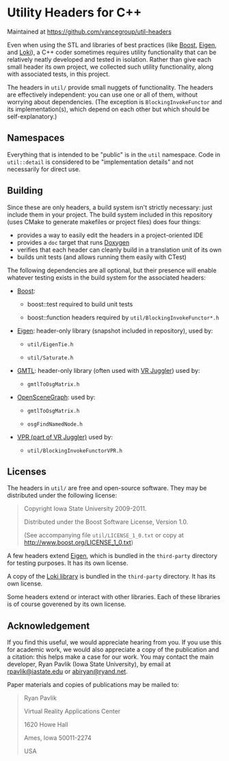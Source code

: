 Utility Headers for C++
=======================
Maintained at <https://github.com/vancegroup/util-headers>

Even when using the STL and libraries of best practices (like
[Boost][1], [Eigen][2], and [Loki][3]), a C++ coder sometimes requires
utility functionality that can be relatively neatly developed and tested
in isolation. Rather than give each small header its own project, we
collected such utility functionality, along with associated tests, in
this project.

The headers in `util/` provide small nuggets of functionality. The
headers are effectively independent: you can use one or all of them,
without worrying about dependencies. (The exception is
`BlockingInvokeFunctor` and its implementation(s), which depend
on each other but which should be self-explanatory.)

Namespaces
----------
Everything that is intended to be "public" is in the `util` namespace.
Code in `util::detail` is considered to be "implementation details" and
not necessarily for direct use.

Building
--------
Since these are only headers, a build system isn't strictly necessary:
just include them in your project. The build system included in this
repository (uses CMake to generate makefiles or project files) does
four things:

- provides a way to easily edit the headers in a project-oriented IDE
- provides a `doc` target that runs [Doxygen](http://www.doxygen.org)
- verifies that each header can cleanly build in a translation unit of its own
- builds unit tests (and allows running them easily with CTest)

The following dependencies are all optional, but their presence will
enable whatever testing exists in the build system for the associated
headers:

- [Boost][1]:

	- boost::test required to build unit tests

	- boost::function headers required by `util/BlockingInvokeFunctor*.h`

- [Eigen][2]: header-only library (snapshot included in repository), used by:

	- `util/EigenTie.h`

	- `util/Saturate.h`

- [GMTL][4]: header-only library (often used with [VR Juggler][5]) used by:

	- `gmtlToOsgMatrix.h`

- [OpenSceneGraph][6]: used by:

	- `gmtlToOsgMatrix.h`

	- `osgFindNamedNode.h`

- [VPR (part of VR Juggler)][5] used by:

	- `util/BlockingInvokeFunctorVPR.h`

Licenses
--------
The headers in `util/` are free and open-source software.
They may be distributed under the following license:

> Copyright Iowa State University 2009-2011.
>
> Distributed under the Boost Software License, Version 1.0.
>
> (See accompanying file `util/LICENSE_1_0.txt` or copy at
> <http://www.boost.org/LICENSE_1_0.txt>)

A few headers extend [Eigen][2], which is
bundled in the `third-party` directory for testing purposes. It has its
own license.

A copy of the [Loki library][3] is
bundled in the `third-party` directory. It has its own license.

Some headers extend or interact with other libraries. Each of these
libraries is of course goverened by its own license.

Acknowledgement
---------------
If you find this useful, we would appreciate hearing from you. If you
use this for academic work, we would also appreciate a copy of the
publication and a citation: this helps make a case for our work. You may
contact the main developer, Ryan Pavlik (Iowa State University), by
email at <rpavlik@iastate.edu> or <abiryan@ryand.net>.

Paper materials and copies of publications may be mailed to:

> Ryan Pavlik
>
> Virtual Reality Applications Center
>
> 1620 Howe Hall
>
> Ames, Iowa 50011-2274
>
> USA

[1]: http://www.boost.org/ "Boost libraries"
[2]: http://eigen.tuxfamily.org/ "Eigen matrix and vector math template library"
[3]: http://loki-lib.sourceforge.net/ "Loki library"
[4]: http://ggt.sourceforge.net/ "GMTL matrix and vector templates"
[5]: http://vrjuggler.googlecode.com/ "VR Juggler"
[6]: http://www.openscenegraph.org/ "OpenSceneGraph"
